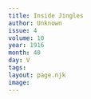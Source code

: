 ```yaml
---
title: Inside Jingles
author: Unknown
issue: 4
volume: 10
year: 1916
month: 40
day: V
tags:
layout: page.njk
image:
---
```


